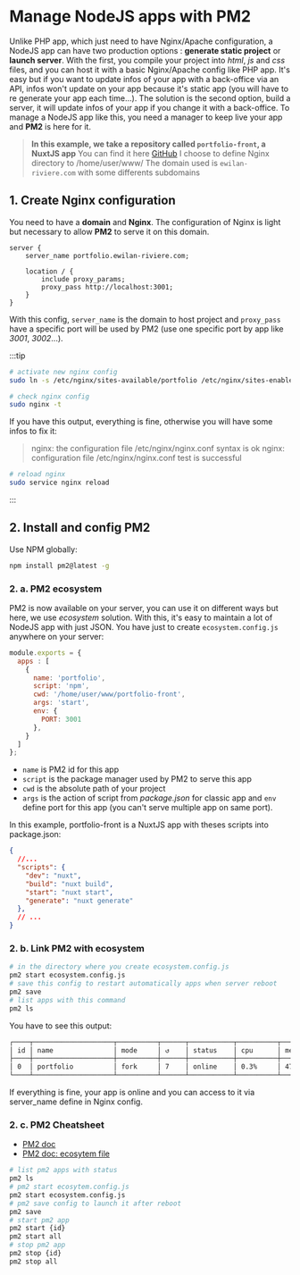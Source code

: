 # Manage NodeJS apps with PM2

<div class="word-wraping" lang="en">

Unlike PHP app, which just need to have Nginx/Apache configuration, a NodeJS app can have two production options : **generate static project** or **launch server**. With the first, you compile your project into *html*, *js* and *css* files, and you can host it with a basic Nginx/Apache config like PHP app. It's easy but if you want to update infos of your app with a back-office via an API, infos won't update on your app because it's static app (you will have to re generate your app each time...). The solution is the second option, build a server, it will update infos of your app if you change it with a back-office. To manage a NodeJS app like this, you need a manager to keep live your app and **PM2** is here for it.

</div>

> **In this example, we take a repository called `portfolio-front`, a NuxtJS app**
> You can find it here [GitHub](https://github.com/ewilan-riviere/portfolio-front)
> I choose to define Nginx directory to /home/user/www/
> The domain used is `ewilan-riviere.com` with some differents subdomains

## 1. Create Nginx configuration

You need to have a **domain** and **Nginx**. The configuration of Nginx is light but necessary to allow **PM2** to serve it on this domain.

<vue-code-info ext="nginx" path="/etc/nginx/sites-available/portfolio"></vue-code-info>

```nginx{2,6}
server {
    server_name portfolio.ewilan-riviere.com;

    location / {
        include proxy_params;
        proxy_pass http://localhost:3001;
    }
}
```

With this config, `server_name` is the domain to host project and `proxy_pass` have a specific port will be used by PM2 (use one specific port by app like *3001*, *3002*...).

:::tip

```bash
# activate new nginx config
sudo ln -s /etc/nginx/sites-available/portfolio /etc/nginx/sites-enabled
```

```bash
# check nginx config
sudo nginx -t
```

If you have this output, everything is fine, otherwise you will have some infos to fix it:

> nginx: the configuration file /etc/nginx/nginx.conf syntax is ok
> nginx: configuration file /etc/nginx/nginx.conf test is successful

```bash
# reload nginx
sudo service nginx reload
```

:::

## 2. Install and config PM2

Use NPM globally:

```bash
npm install pm2@latest -g
```

### 2. a. PM2 ecosystem

PM2 is now available on your server, you can use it on different ways but here, we use *ecosystem* solution. With this, it's easy to maintain a lot of NodeJS app with just JSON. You have just to create `ecosystem.config.js` anywhere on your server:

<vue-code-info ext="js" path="/home/user/ecosystem.config.js"></vue-code-info>

```js
module.exports = {
  apps : [
    {
      name: 'portfolio',
      script: 'npm',
      cwd: '/home/user/www/portfolio-front',
      args: 'start',
      env: {
        PORT: 3001
      },
    }
  ]
};
```

- `name` is PM2 id for this app
- `script` is the package manager used by PM2 to serve this app
- `cwd` is the absolute path of your project
- `args` is the action of script from *package.json* for classic app and `env` define port for this app (you can't serve multiple app on same port).

In this example, portfolio-front is a NuxtJS app with theses scripts into package.json:

<vue-code-info ext="json" path="/home/user/www/portfolio-front/package.json"></vue-code-info>

```json
{
  //...
  "scripts": {
    "dev": "nuxt",
    "build": "nuxt build",
    "start": "nuxt start",
    "generate": "nuxt generate"
  },
  // ...
}
```

### 2. b. Link PM2 with ecosystem

```bash
# in the directory where you create ecosystem.config.js
pm2 start ecosystem.config.js
# save this config to restart automatically apps when server reboot
pm2 save
# list apps with this command
pm2 ls
```

You have to see this output:

```bash
┌────┬────────────────────┬──────────┬──────┬───────────┬──────────┬──────────┐
│ id │ name               │ mode     │ ↺    │ status    │ cpu      │ memory   │
├────┼────────────────────┼──────────┼──────┼───────────┼──────────┼──────────┤
│ 0  │ portfolio          │ fork     │ 7    │ online    │ 0.3%     │ 47.2mb   │
└────┴────────────────────┴──────────┴──────┴───────────┴──────────┴──────────┘
```

If everything is fine, your app is online and you can access to it via server_name define in Nginx config.

### 2. c. PM2 Cheatsheet

- [PM2 doc](https://pm2.keymetrics.io/docs/usage/pm2-doc-single-page/)
- [PM2 doc: ecosytem file](https://pm2.keymetrics.io/docs/usage/application-declaration/)

```bash
# list pm2 apps with status
pm2 ls
# pm2 start ecosytem.config.js
pm2 start ecosystem.config.js
# pm2 save config to launch it after reboot
pm2 save
# start pm2 app
pm2 start {id}
pm2 start all
# stop pm2 app
pm2 stop {id}
pm2 stop all
```
